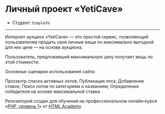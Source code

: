 # Личный проект «YetiCave»

* Студент: `SimpleVV`.

---
Интернет-аукцион «YetiCave» — это простой сервис, позволяющий пользователям продать свои личные вещи по максимально выгодной для них цене — на основе аукциона.

Пользователь, предложивший максимальную цену получает вещь по этой стоимости.

Основные сценарии использования сайта:

Просмотр списка активных лотов;
Публикация лота;
Добавление ставок;
Поиск лотов по категориям и названиям;
Определение победителя на основе максимальной ставки.


Репозиторий создан для обучения на профессиональном онлайн‑курсе «[PHP, уровень 1](https://htmlacademy.ru/intensive/php)» от [HTML Academy](https://htmlacademy.ru).
